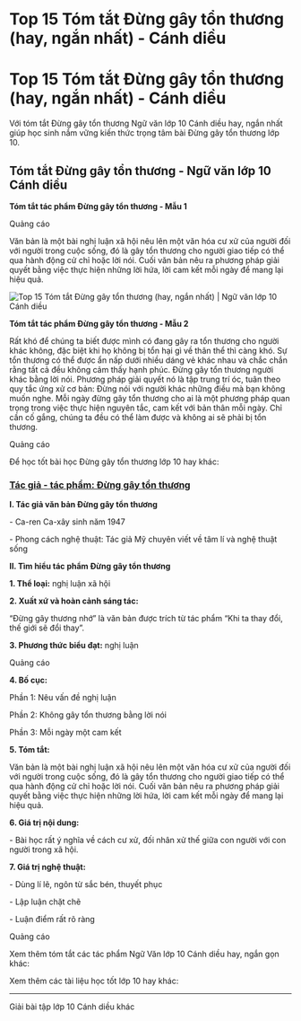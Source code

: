 # Top 15 Tóm tắt Đừng gây tổn thương (hay, ngắn nhất) - Cánh diều

# Top 15 Tóm tắt Đừng gây tổn thương (hay, ngắn nhất) - Cánh diều

Với tóm tắt Đừng gây tổn thương Ngữ văn lớp 10 Cánh diều hay, ngắn nhất giúp học sinh nắm vững kiến thức trọng tâm bài Đừng gây tổn thương lớp 10.

## Tóm tắt Đừng gây tổn thương - Ngữ văn lớp 10 Cánh diều

**Tóm tắt tác phẩm Đừng gây tổn thương - Mẫu 1**

Quảng cáo

Văn bản là một bài nghị luận xã hội nêu lên một văn hóa cư xử của người đối với người trong cuộc sống, đó là gây tổn thương cho người giao tiếp có thể qua hành động cử chỉ hoặc lời nói. Cuối văn bản nêu ra phương pháp giải quyết bằng việc thực hiện những lời hứa, lời cam kết mỗi ngày để mang lại hiệu quả.

![Top 15 Tóm tắt Đừng gây tổn thương \(hay, ngắn nhất\) | Ngữ văn lớp 10 Cánh diều](https://vietjack.com/soan-van-lop-10-cd/images/tom-tat-dung-gay-ton-thuong.PNG)

**Tóm tắt tác phẩm Đừng gây tổn thương - Mẫu 2**

Rất khó để chúng ta biết được mình có đang gây ra tổn thương cho người khác không, đặc biệt khi họ không bị tổn hại gì về thân thể thì càng khó. Sự tổn thương có thể được ẩn nấp dưới nhiều dáng vẻ khác nhau và chắc chắn rằng tất cả đều không cảm thấy hạnh phúc. Đừng gây tổn thương người khác bằng lời nói. Phương pháp giải quyết nó là tập trung trí óc, tuân theo quy tắc ứng xử cơ bản: Đừng nói với người khác những điều mà bạn không muốn nghe. Mỗi ngày đừng gây tổn thương cho ai là một phương pháp quan trọng trong việc thực hiện nguyên tắc, cam kết với bản thân mỗi ngày. Chỉ cần cố gắng, chúng ta đều có thể làm được và không ai sẽ phải bị tổn thương.

Quảng cáo

Để học tốt bài học Đừng gây tổn thương lớp 10 hay khác:

### [**Tác giả - tác phẩm: Đừng gây tổn thương**](https://vietjack.com/soan-van-lop-10-cd/tac-gia-tac-pham-dung-gay-ton-thuong.jsp)

**I. Tác giả văn bản Đừng gây tổn thương**

\- Ca-ren Ca-xây sinh năm 1947

\- Phong cách nghệ thuật: Tác giả Mỹ chuyên viết về tâm lí và nghệ thuật sống 

**II. Tìm hiểu tác phẩm Đừng gây tổn thương**

**1\. Thể loại:** nghị luận xã hội 

**2\. Xuất xứ và hoàn cảnh sáng tác:**

“Đừng gây thương nhớ” là văn bản được trích từ tác phẩm “Khi ta thay đổi, thế giới sẽ đổi thay”.

**3\. Phương thức biểu đạt:** nghị luận 

Quảng cáo

**4\. Bố cục:**

Phần 1: Nêu vấn đề nghị luận

Phần 2: Không gây tổn thương bằng lời nói

Phần 3: Mỗi ngày một cam kết

**5\. Tóm tắt:**

Văn bản là một bài nghị luận xã hội nêu lên một văn hóa cư xử của người đối với người trong cuộc sống, đó là gây tổn thương cho người giao tiếp có thể qua hành động cử chỉ hoặc lời nói. Cuối văn bản nêu ra phương pháp giải quyết bằng việc thực hiện những lời hứa, lời cam kết mỗi ngày để mang lại hiệu quả.

**6\. Giá trị nội dung:**

\- Bài học rất ý nghĩa về cách cư xử, đối nhân xử thế giữa con người với con người trong xã hội. 

**7\. Giá trị nghệ thuật:**

\- Dùng lí lẽ, ngôn từ sắc bén, thuyết phục

\- Lập luận chặt chẽ

\- Luận điểm rất rõ ràng 

Quảng cáo

Xem thêm tóm tắt các tác phẩm Ngữ Văn lớp 10 Cánh diều hay, ngắn gọn khác:

Xem thêm các tài liệu học tốt lớp 10 hay khác:

* * *

Giải bài tập lớp 10 Cánh diều khác
